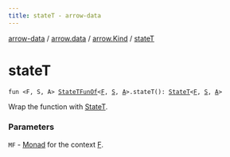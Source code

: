 ```yaml
---
title: stateT - arrow-data
---
```


[arrow-data](../../index.html) / [arrow.data](../index.html) / [arrow.Kind](index.html) / [stateT](./state-t.html)

# stateT

`fun <F, S, A> `[`StateTFunOf`](../-state-t-fun-of.html)`<`[`F`](state-t.html#F)`, `[`S`](state-t.html#S)`, `[`A`](state-t.html#A)`>.stateT(): `[`StateT`](../-state-t/index.html)`<`[`F`](state-t.html#F)`, `[`S`](state-t.html#S)`, `[`A`](state-t.html#A)`>`

Wrap the function with [StateT](../-state-t/index.html).

### Parameters

`MF` - [Monad](#) for the context [F](state-t.html#F).